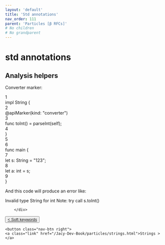 ```yaml
---
layout: 'default'
title: 'Std annotations'
nav_order: 111
parent: 'Particles [β RFCs]'
# No children
# No grandparent
---
```


# <span class="inline-code highlight-jc hljs">std</span> annotations

## Analysis helpers

Converter marker:

<div class="code-fence line-numbers highlight-jc hljs">
            <div class="line-num" data-line-num="1">1</div><div class="line"><span class="hljs-keyword">impl</span> <span class="hljs-title class_">String</span> {</div><div class="line-num" data-line-num="2">2</div><div class="line">    @<span class="hljs-title function_ invoke__">apiMarker</span>(kind: <span class="hljs-string">&quot;converter&quot;</span>)</div><div class="line-num" data-line-num="3">3</div><div class="line">    <span class="hljs-keyword">func</span> <span class="hljs-title function_">toInt</span>() = <span class="hljs-title function_ invoke__">parseInt</span>(<span class="hljs-keyword">self</span>);</div><div class="line-num" data-line-num="4">4</div><div class="line">}</div><div class="line-num" data-line-num="5">5</div><div class="line"></div><div class="line-num" data-line-num="6">6</div><div class="line"><span class="hljs-keyword">func</span> <span class="hljs-title function_">main</span> {</div><div class="line-num" data-line-num="7">7</div><div class="line">    <span class="hljs-keyword">let</span> <span class="hljs-variable">s</span>: <span class="hljs-type">String</span> = <span class="hljs-string">&quot;123&quot;</span>;</div><div class="line-num" data-line-num="8">8</div><div class="line">    <span class="hljs-keyword">let</span> <span class="hljs-variable">a</span>: <span class="hljs-type">int</span> = s;</div><div class="line-num" data-line-num="9">9</div><div class="line">}</div>
        </div>

And this code will produce an error like:

<div class="code-fence">
            Invalid type String for int
Note: try call s.toInt()

        </div>
<div class="nav-btn-block">
    <button class="nav-btn left">
    <a class="link" href="/Jacy-Dev-Book/particles/soft-keywords.html">< Soft keywords</a>
</button>

    <button class="nav-btn right">
    <a class="link" href="/Jacy-Dev-Book/particles/strings.html">Strings ></a>
</button>

</div>
